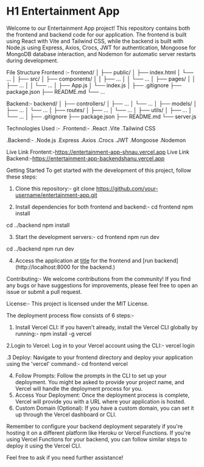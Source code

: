 # H1 Entertainment App
Welcome to our Entertainment App project! This repository contains both the frontend and backend code for our application. The frontend is built using React with Vite and Tailwind CSS, while the backend is built with Node.js using Express, Axios, Crocs, JWT for authentication, Mongoose for MongoDB database interaction, and Nodemon for automatic server restarts during development.

File Structure
Frontend :-
frontend/
│
├── public/
│   ├── index.html
│   └── ...
│
├── src/
│   ├── components/
│   │   ├── ...
│   │   └── ...
│   ├── pages/
│   │   ├── ...
│   │   └── ...
│   ├── App.js
│   └── index.js
│
├── .gitignore
├── package.json
├── README.md
└── ...

Backend:-
backend/
│
├── controllers/
│   ├── ...
│   └── ...
│
├── models/
│   ├── ...
│   └── ...
│
├── routes/
│   ├── ...
│   └── ...
│
├── utils/
│   ├── ...
│   └── ...
│
├── .gitignore
├── package.json
├── README.md
└── server.js

Technologies Used :-
.Frontend:-
  .React
  .Vite
  .Tailwind CSS

.Backend:-
  .Node.js
  .Express
  .Axios
  .Crocs
  .JWT
  .Mongoose
  .Nodemon

Live Link Frontent:-https://entertainment-app-shnau.vercel.app
Live Link Backend:-https://entertainment-app-backendshanu.vercel.app

Getting Started
To get started with the development of this project, follow these steps:

1. Clone this repository:-
git clone https://github.com/your-username/entertainment-app.git

2. Install dependencies for both frontend and backend:-
cd frontend
npm install

cd ../backend
npm install

3. Start the development servers:-
cd frontend
npm run dev

cd ../backend
npm run dev

4. Access the application at [title](http://localhost:5173) for the frontend and [run backend](http://localhost:8000 for the backend.)

Contributing:-
We welcome contributions from the community! If you find any bugs or have suggestions for improvements, please feel free to open an issue or submit a pull request.

License:-
This project is licensed under the MIT License.

The deployment process flow consists of 6 steps:-

1. Install Vercel CLI: If you haven't already, install the Vercel CLI globally by running:-
   npm install -g vercel

2.Login to Vercel: Log in to your Vercel account using the CLI:-
  vercel login

.3 Deploy: Navigate to your frontend directory and deploy your application using the 'vercel' command:-
  cd frontend
  vercel
  
4. Follow Prompts: Follow the prompts in the CLI to set up your deployment. You might be asked to provide your project name, and Vercel will handle the deployment process for you.
5. Access Your Deployment: Once the deployment process is complete, Vercel will provide you with a URL where your application is hosted.
6. Custom Domain (Optional): If you have a custom domain, you can set it up through the Vercel dashboard or CLI.

Remember to configure your backend deployment separately if you're hosting it on a different platform like Heroku or Vercel Functions. If you're using Vercel Functions for your backend, you can follow similar steps to deploy it using the Vercel CLI.

Feel free to ask if you need further assistance!
